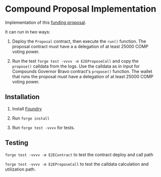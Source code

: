 # Compound Proposal Implementation

Implementation of this [funding proposal](https://www.comp.xyz/t/certora-formal-verification-proposal/3116).

It can run in two ways:

1. Deploy the `Proposal` contract, then execute the `run()` function. The proposal contract must have a
   a delegation of at least 25000 COMP voting power.

2. Run the test `forge test -vvvv -m E2EProposeCall` and copy the `propose()` calldata from the logs.
   Use the calldata as in input for Compounds Governor Bravo contract's `propose()` function.
   The wallet that runs the proposal must have a delegation of at least 25000 COMP voting power.


## Installation

1. Install [Foundry](https://book.getfoundry.sh/getting-started/installation.html)

2. Run `forge install`

3. Run `forge test -vvvv` for tests.

## Testing

`forge test -vvvv -m E2EContract` to test the contract deploy and call path

`forge test -vvvv -m E2EProposeCall` to test the calldata calculation and utilization path.